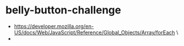 # belly-button-challenge
- https://developer.mozilla.org/en-US/docs/Web/JavaScript/Reference/Global_Objects/Array/forEach \
- 